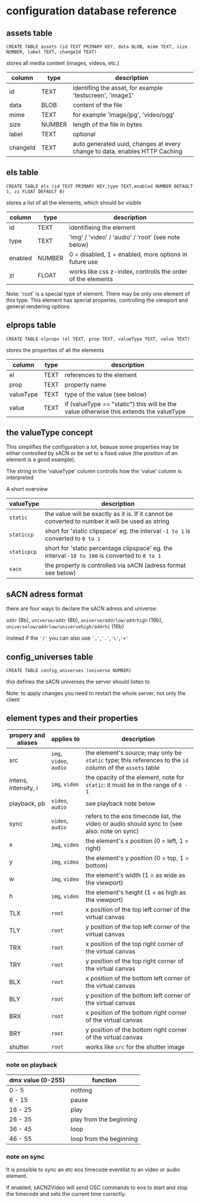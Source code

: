# configuration database reference

## assets table

`CREATE TABLE assets (id TEXT PRIMARY KEY, data BLOB, mime TEXT, size NUMBER, label TEXT, changeId TEXT)`

stores all media content (images, videos, etc.)

| column | type | description |
| ------ | ---- | ----------- |
| id | TEXT | identifing the asset, for example 'testscreen', 'image1'
| data | BLOB | content of the file
| mime | TEXT | for example 'image/jpg', 'video/ogg'
| size | NUMBER | length of the file in bytes
| label | TEXT | optional
| changeId | TEXT | auto generated uuid, changes at every change to data, enables HTTP Caching


## els table

`CREATE TABLE els (id TEXT PRIMARY KEY,type TEXT,enabled NUMBER DEFAULT 1, zi FLOAT DEFAULT 0)`

stores a list of all the elements, which should be visible

| column | type | description |
| ------ | ---- | ----------- |
| id | TEXT | identifieing the element |
| type | TEXT | 'img' / 'video' / 'audio' / 'root' (see note below) |
| enabled | NUMBER | 0 = disabled, 1 = enabled, more options in future use |
| zi | FLOAT | works like css z-index, controlls the order of the elements |


Note: 'root' is a special type of element.
There may be only one element of this type.
This element has special properies, controlling the viewport and general rendering options

## elprops table

`CREATE TABLE elprops (el TEXT, prop TEXT, valueType TEXT, value TEXT)`

stores the properties of all the elements

| column | type | description |
| ------ | ---- | ----------- |
| el | TEXT | references to the element
| prop | TEXT | property name
| valueType | TEXT | type of the value (see below)
| value | TEXT | if (valueType == "static") this will be the value otherwise this extends the valueType

## the valueType concept

This simplifies the configuration a lot, beause some properties may be either controlled by sACN or be set to a fixed value (the position of an element is a good example).

The string in the 'valueType' column controlls how the 'value' column is interpreted

A short overview

| valueType | description |
| --------- | ----------- |
| `static` | the value will be exactly as it is. If it cannot be converted to number it will be used as string
| `staticcp` | short for 'static clipspace' eg. the interval `-1 to 1` is converted to `0 to 1`
| `staticpcp` | short for 'static percentage clipspace' eg. the interval `-10 to 100` is converted to `0 to 1`
| `sacn` | the property is controlled via sACN (adress format see below)

## sACN adress format

there are four ways to declare the sACN adress and universe:

`addr` (8b), `universe/addr` (8b), `universe/addrlow/addrhigh` (16b), `universelow/addrlow/universehigh/addrhi` (16b)

instead if the `'/'` you can also use `','`,`'.'`,`'\'`,`'+'`

## config_universes table

`CREATE TABLE config_universes (universe NUMBER)`

this defines the sACN universes the server should listen to

Note: to apply changes you need to restart the whole server, not only the client

## element types and their properties

| propery and aliases | applies to | description |
| ------------------- | ---------- | ----------- |
| src | `img`, `video`, `audio` | the element's source; may only be `static` type; this references to the `id` column of the `assets` table
| intens, intensity, i | `img`, `video` | the opacity of the element, note for `static`: it must be in the range of `0 - 1`
| playback, pb | `video`, `audio` | see playback note below
| sync | `video`, `audio` | refers to the eos timecode list, the video or audio should sync to (see also: note on sync)
| x | `img`, `video` | the element's x position (0 = left, 1 = right)
| y | `img`, `video` | the element's y position (0 = top, 1 = bottom)
| w | `img`, `video` | the element's width (1 = as wide as the viewport)
| h | `img`, `video` | the element's height (1 = as high as the viewport)
| TLX | `root` | x position of the top left corner of the virtual canvas
| TLY | `root` | y position of the top left corner of the virtual canvas
| TRX | `root` | x position of the top right corner of the virtual canvas
| TRY | `root` | y position of the top right corner of the virtual canvas
| BLX | `root` | x position of the bottom left corner of the virtual canvas
| BLY | `root` | y position of the bottom left corner of the virtual canvas
| BRX | `root` | x position of the bottom right corner of the virtual canvas
| BRY | `root` | y position of the bottom right corner of the virtual canvas
| shutter | `root` | works like `src` for the shutter image

### note on playback

| dmx value (0-255) | function |
| ----------------- | -------- |
| 0 - 5 | nothing |
| 6 - 15 | pause |
| 16 - 25 | play |
| 26 - 35 | play from the beginning |
| 36 - 45 | loop |
| 46 - 55 | loop from the beginning |

### note on sync

It is possible to sync an etc eos timecode eventlist to an video or audio element.

If enabled, sACN2Video will send OSC commands to eos to start and stop the timecode and sets the current time correctly.
